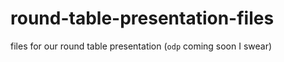 # round-table-presentation-files

files for our round table presentation (`odp` coming soon I swear)